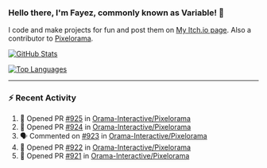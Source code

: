 ### Hello there, I'm Fayez, commonly known as Variable! 👋
I code and make projects for fun and post them on [My Itch.io page](https://variable-industries.itch.io/). Also a contributor to [Pixelorama](https://github.com/Orama-Interactive/Pixelorama).

[![GitHub Stats](https://github-readme-stats.vercel.app/api/?username=Variable-ind&show_icons=true&theme=merko)](https://github.com/anuraghazra/github-readme-stats)

[![Top Languages](https://github-readme-stats.vercel.app/api/top-langs/?username=Variable-ind&layout=compact&theme=merko)](https://github.com/anuraghazra/github-readme-stats)

---

### :zap: Recent Activity

<!--START_SECTION:activity-->
1. 💪 Opened PR [#925](https://github.com/Orama-Interactive/Pixelorama/pull/925) in [Orama-Interactive/Pixelorama](https://github.com/Orama-Interactive/Pixelorama)
2. 💪 Opened PR [#924](https://github.com/Orama-Interactive/Pixelorama/pull/924) in [Orama-Interactive/Pixelorama](https://github.com/Orama-Interactive/Pixelorama)
3. 🗣 Commented on [#923](https://github.com/Orama-Interactive/Pixelorama/issues/923#issuecomment-1763295021) in [Orama-Interactive/Pixelorama](https://github.com/Orama-Interactive/Pixelorama)
4. 💪 Opened PR [#922](https://github.com/Orama-Interactive/Pixelorama/pull/922) in [Orama-Interactive/Pixelorama](https://github.com/Orama-Interactive/Pixelorama)
5. 💪 Opened PR [#921](https://github.com/Orama-Interactive/Pixelorama/pull/921) in [Orama-Interactive/Pixelorama](https://github.com/Orama-Interactive/Pixelorama)
<!--END_SECTION:activity-->

<!--
**Variable-ind/Variable-ind** is a ✨ _special_ ✨ repository because its `README.md` (this file) appears on your GitHub profile.

Here are some ideas to get you started:
- 🌱 I’m currently studying at ...
- 🔭 I’m currently working on ...
- 👯 I’m looking to collaborate on ...
- 🤔 I’m looking for help with ...
- 💬 Ask me about ...
- 📫 How to reach me: ...
- ⚡ Fun fact: ...
-->
